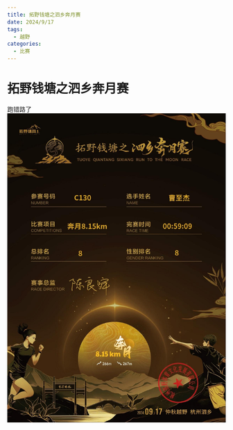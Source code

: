 ```yaml
---
title: 拓野钱塘之泗乡奔月赛
date: 2024/9/17
tags:
  - 越野
categories:
  - 比赛
---
```


# 拓野钱塘之泗乡奔月赛

跑错路了
<img src="../img/10.jpg"/>
